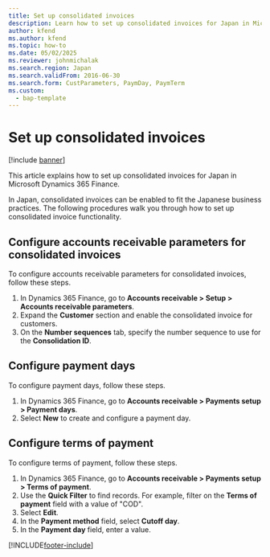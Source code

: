 ```yaml
---
title: Set up consolidated invoices
description: Learn how to set up consolidated invoices for Japan in Microsoft Dynamics 365 Finance.
author: kfend
ms.author: kfend
ms.topic: how-to
ms.date: 05/02/2025
ms.reviewer: johnmichalak
ms.search.region: Japan
ms.search.validFrom: 2016-06-30
ms.search.form: CustParameters, PaymDay, PaymTerm
ms.custom: 
  - bap-template
---
```


# Set up consolidated invoices

[!include [banner](../../includes/banner.md)]

This article explains how to set up consolidated invoices for Japan in Microsoft Dynamics 365 Finance.

In Japan, consolidated invoices can be enabled to fit the Japanese business practices. The following procedures walk you through how to set up consolidated invoice functionality.

## Configure accounts receivable parameters for consolidated invoices

To configure accounts receivable parameters for consolidated invoices, follow these steps.

1. In Dynamics 365 Finance, go to **Accounts receivable \> Setup \> Accounts receivable parameters**.
1. Expand the **Customer** section and enable the consolidated invoice for customers.
1. On the **Number sequences** tab, specify the number sequence to use for the **Consolidation ID**.  

## Configure payment days

To configure payment days, follow these steps.

1. In Dynamics 365 Finance, go to **Accounts receivable \> Payments setup \> Payment days**.
1. Select **New** to create and configure a payment day.  

## Configure terms of payment

To configure terms of payment, follow these steps.

1. In Dynamics 365 Finance, go to **Accounts receivable \> Payments setup \> Terms of payment**.
1. Use the **Quick Filter** to find records. For example, filter on the **Terms of payment** field with a value of "COD".
1. Select **Edit**.
1. In the **Payment method** field, select **Cutoff day**.
1. In the **Payment day** field, enter a value.



[!INCLUDE[footer-include](../../../includes/footer-banner.md)]

